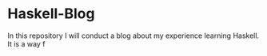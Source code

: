 # Haskell-Blog
In this repository I will conduct a blog about my experience learning Haskell. It is a way f
